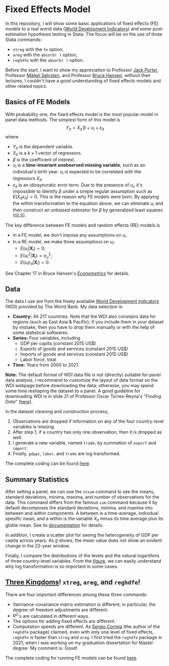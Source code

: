 # Fixed Effects Model
In this repository, I will show some basic applications of fixed effects (FE) models to a real world data ([World Development Indicators](https://databank.worldbank.org/source/world-development-indicators)) and some post-estimation hypothesis testing in Stata. The focus will be on the use of three Stata commands:
  * `xtreg` with the `fe` option;
  * `areg` with the `absorb( )` option;
  * `reghdfe` with the `absorb( )` option.

Before the start, I want to show my appreciation to Professor [Jack Porter](https://www.ssc.wisc.edu/~jrporter/), Professor [Mikkel Sølvsten](https://sites.google.com/site/mikkelsoelvsten/), and Professor [Bruce Hansen](https://www.ssc.wisc.edu/~bhansen/); without their lectures, I couldn't have a good understanding of fixed effects models and other related topics.


## Basics of FE Models
With probability one, the fixed effects model is the most popular model in panel data methods. The simplest form of this model is
$$Y_{it} = X_{it}'\beta + u_i + \varepsilon_{it}$$
where
  * $Y_{it}$ is the dependent variable.
  * $X_{it}$ is a $k \times 1$ vector of regressors.
  * $\beta$ is the coefficient of interest.
  * $u_i$ is a **time-invariant unobserved missing variable**, such as an individual's birth year. $u_i$ is expected to be correlated with the regressors $X_{it}$.
  * $\varepsilon_{it}$ is an idiosyncratic error term.
Due to the presence of $u_i$, it's impossible to identify $\beta$ under a simple regular assumption such as $E(X_{it} \varepsilon_{it}) = 0$. This is the reason why FE models were born. By applying the within transformation to the equation above, we can eliminate $u_i$ and then construct an unbiased estimator for $\beta$ by generalized least squares (GLS).

The key difference between FE models and random effects (RE) models is
  * In a FE model, we don't impose any assumptions on $u_i$.
  * In a RE model, we make three assumptions on $u_i$:
    * $E(u_i|\mathbf{X}_i) = 0$;
    * $E(u_i^2|\mathbf{X}_i) = \sigma_u^2$;
    * $E(u_i\varepsilon_{it}|\mathbf{X}_i)=0$.

See Chapter 17 in Bruce Hansen's *[Econometrics](https://press.princeton.edu/books/hardcover/9780691235899/econometrics)* for details.

## Data
The data I use are from the freely available [World Development Indicators](https://databank.worldbank.org/source/world-development-indicators) (WDI) provided by The World Bank. My data selection is:
  * **Country:** All 217 countries. Note that the WDI also constains data for regions (such as East Asia \& Pacific); if you include them in your dataset by mistake, then you have to drop them manually or with the help of some statistical softwares.
  * **Series:** Four variables, including
    * GDP per capita (constant 2015 US\$)
    * Exports of goods and services (constant 2015 US\$)
    * Imports of goods and services (constant 2015 US\$)
    * Labor force, total
  * **Time:** Years from 2000 to 2021.

**Note:** The default format of WDI data file is not (directly) suitable for panel data analysis. I recommend to customize the layout of data format on the WDI webpage before downloading the data; otherwise, you may spend some time reshaping the dataset to a panel. A good guideline for downloading WDI is in slide 21 of Professor Oscar Torres-Reyna's "*Finding Data*" ([here](https://www.princeton.edu/~otorres/FindingData101.pdf)).

In the dataset cleaning and construction process,
  1. Observations are dropped if information on any of the four country-level variables is missing.
  1. After step 1, if a country has only one observation, then it is dropped as well.
  1. I generate a new variable, named `trade`, by summation of `export` and `import`.
  1. Finally, `gdppc`, `labor`, and `trade` are log transformed.

The complete coding can be found [here](./Dataset_Construction.do).


## Summary Statistics
After setting a panel, we can use the `xtsum` command to see the means, standard deviations, minima, maxima, and number of observations for the data. This command differs from the famous `sum` command because it by default decomposes the standard deviations, minima, and maxima into between and within components. A between is a time-average, individual spesific mean, and a within is the variable $X_{it}$ minus its time average plus its globle mean. See its [documentation](https://www.stata.com/manuals/xtxtsum.pdf) for details.

In addition, I create a scatter plot for seeing the heterogeneity of GDP per capita across years. As [it](./Figure/GDPpc_heterogeneity.pdf) shows, the mean value does not show an evident change in the 22-year window.

Finally, I compare the distributions of the levels and the natural logarithms of three country-level variables. From the [figure](./Figure/variable_distribution.pdf), we can easily understand why log transformation is so important in some cases.


## [Three Kingdoms](https://en.wikipedia.org/wiki/Three_Kingdoms)! `xtreg`, `areg`, and `reghdfe`!
There are four important differences among these three commands:
  * Vanriance-covariance matrix estimation is different; in particular, the degree-of-freedom adjustments are different.
  * $R^2$'s are calculated in different ways.
  * The options for adding fixed effects are different.
  * Computation speeds are different. As [Sergio Correia](http://scorreia.com/) (the author of the `reghdfe` package) claimed, even with only one level of fixed effects, `reghdfe` is faster than `xtreg` and `areg`. I first tried the `reghdfe` package in 2021, when I was working on my graduation dissertation for Master degree. My comment is: Good!

The complete coding for running FE models can be found [here](./Fixed_Effects_Models.do).
